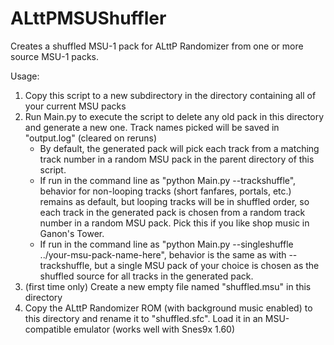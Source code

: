 # ALttPMSUShuffler

Creates a shuffled MSU-1 pack for ALttP Randomizer from one or more source
MSU-1 packs.

Usage:
1) Copy this script to a new subdirectory in the directory containing all
   of your current MSU packs
2) Run Main.py to execute the script to delete any old pack in this directory
   and generate a new one.  Track names picked will be saved in "output.log"
   (cleared on reruns)
   - By default, the generated pack will pick each track from a matching
     track number in a random MSU pack in the parent directory of this
     script.
   - If run in the command line as "python Main.py --trackshuffle", behavior
     for non-looping tracks (short fanfares, portals, etc.) remains as
     default, but looping tracks will be in shuffled order, so each track
     in the generated pack is chosen from a random track number in a random
     MSU pack.  Pick this if you like shop music in Ganon's Tower.
   - If run in the command line as
     "python Main.py --singleshuffle ../your-msu-pack-name-here", behavior is
     the same as with --trackshuffle, but a single MSU pack of your choice is
     chosen as the shuffled source for all tracks in the generated pack.
3) (first time only) Create a new empty file named "shuffled.msu" in this
   directory
4) Copy the ALttP Randomizer ROM (with background music enabled) to this
   directory and rename it to "shuffled.sfc".  Load it in an MSU-compatible
   emulator (works well with Snes9x 1.60)

